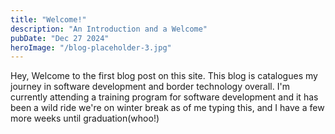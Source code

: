 ```yaml
---
title: "Welcome!"
description: "An Introduction and a Welcome"
pubDate: "Dec 27 2024"
heroImage: "/blog-placeholder-3.jpg"
---
```


Hey, Welcome to the first blog post on this site. This blog is catalogues my journey in software development and border technology overall. I'm currently attending a training program for software development and it has been a wild ride we're on winter break as of me typing this, and I have a few more weeks until graduation(whoo!)

